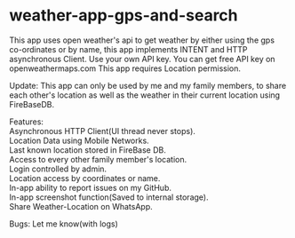 # weather-app-gps-and-search
This app uses open weather's api to get weather by either using the gps co-ordinates or by name, this app implements INTENT and HTTP asynchronous Client.
Use your own API key. You can get free API key on openweathermaps.com
This app requires Location permission.

Update:
This app can only be used by me and my family members, to share each other's location as well as the weather in their current location using FireBaseDB.

Features:  
Asynchronous HTTP Client(UI thread never stops).  
Location Data using Mobile Networks.  
Last known location stored in FireBase DB.  
Access to every other family member's location.  
Login controlled by admin.  
Location access by coordinates or name.  
In-app ability to report issues on my GitHub.  
In-app screenshot function(Saved to internal storage).  
Share Weather-Location on WhatsApp.  

Bugs:
Let me know(with logs)
